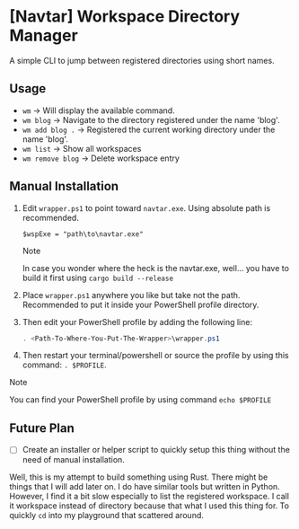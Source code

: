 # \[Navtar\] Workspace Directory Manager

A simple CLI to jump between registered directories using short names. 

## Usage

- `wm` -> Will display the available command.
- `wm blog` -> Navigate to the directory registered under the name 'blog'.
- `wm add blog .` -> Registered the current working directory under the name 'blog'.
- `wm list` -> Show all workspaces
- `wm remove blog` -> Delete workspace entry

## Manual Installation

1. Edit `wrapper.ps1` to point toward `navtar.exe`. Using absolute path is recommended. 

    ```
    $wspExe = "path\to\navtar.exe"
    ```

    > [!NOTE]
    > In case you wonder where the heck is the navtar.exe, well... you have to build it first using `cargo build --release`
2. Place `wrapper.ps1` anywhere you like but take not the path. Recommended to put it inside your PowerShell profile directory.
3. Then edit your PowerShell profile by adding the following line:

    ```Microsoft.PowerShell_profile.ps1
    . <Path-To-Where-You-Put-The-Wrapper>\wrapper.ps1
    ```

4. Then restart your terminal/powershell or source the profile by using this command: `. $PROFILE`.

> [!NOTE]
> You can find your PowerShell profile by using command `echo $PROFILE`

## Future Plan

- [ ] Create an installer or helper script to quickly setup this thing without the need of manual installation.

Well, this is my attempt to build something using Rust. There might be things that I will add later on. I do have similar tools
but written in Python. However, I find it a bit slow especially to list the registered workspace. I call it workspace instead of directory
because that what I used this thing for. To quickly `cd` into my playground that scattered around.
